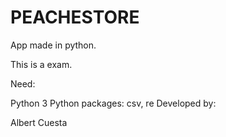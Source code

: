 PEACHESTORE
===========

App made in python.

This is a exam.

Need:

Python 3
Python packages: csv, re
Developed by:

Albert Cuesta
